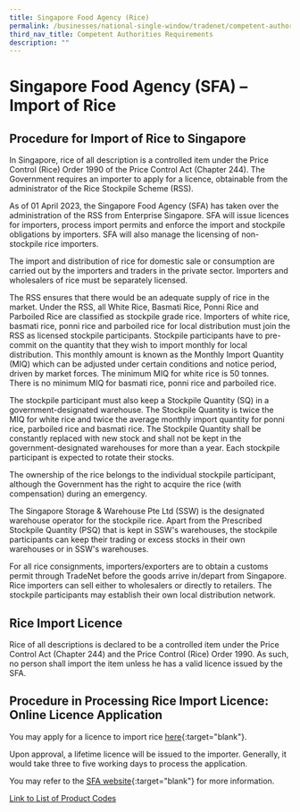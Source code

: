 ```yaml
---
title: Singapore Food Agency (Rice)
permalink: /businesses/national-single-window/tradenet/competent-authorities-requirements/sfa-rice/
third_nav_title: Competent Authorities Requirements
description: ""
---
```

# Singapore Food Agency (SFA) – Import of Rice

## Procedure for Import of Rice to Singapore

In Singapore, rice of all description is a controlled item under the Price Control (Rice) Order 1990 of the Price Control Act (Chapter 244). The Government requires an importer to apply for a licence, obtainable from the administrator of the Rice Stockpile Scheme (RSS).

As of 01 April 2023, the Singapore Food Agency (SFA) has taken over the administration of the RSS from Enterprise Singapore. SFA will issue licences for importers, process import permits and enforce the import and stockpile obligations by importers. SFA will also manage the licensing of non-stockpile rice importers.

The import and distribution of rice for domestic sale or consumption are carried out by the importers and traders in the private sector. Importers and wholesalers of rice must be separately licensed.

The RSS ensures that there would be an adequate supply of rice in the market. Under the RSS, all White Rice, Basmati Rice, Ponni Rice and Parboiled Rice are classified as stockpile grade rice. Importers of white rice, basmati rice, ponni rice and parboiled rice for local distribution must join the RSS as licensed stockpile participants. Stockpile participants have to pre-commit on the quantity that they wish to import monthly for local distribution. This monthly amount is known as the Monthly Import Quantity (MIQ) which can be adjusted under certain conditions and notice period, driven by market forces. The minimum MIQ for white rice is 50 tonnes. There is no minimum MIQ for basmati rice, ponni rice and parboiled rice.

The stockpile participant must also keep a Stockpile Quantity (SQ) in a government-designated warehouse. The Stockpile Quantity is twice the MIQ for white rice and twice the average monthly import quantity for ponni rice, parboiled rice and basmati rice. The Stockpile Quantity shall be constantly replaced with new stock and shall not be kept in the government-designated warehouses for more than a year. Each stockpile participant is expected to rotate their stocks.

The ownership of the rice belongs to the individual stockpile participant, although the Government has the right to acquire the rice (with compensation) during an emergency.

The Singapore Storage & Warehouse Pte Ltd (SSW) is the designated warehouse operator for the stockpile rice. Apart from the Prescribed Stockpile Quantity (PSQ) that is kept in SSW's warehouses, the stockpile participants can keep their trading or excess stocks in their own warehouses or in SSW's warehouses.

For all rice consignments, importers/exporters are to obtain a customs permit through TradeNet before the goods arrive in/depart from Singapore. Rice importers can sell either to wholesalers or directly to retailers. The stockpile participants may establish their own local distribution network.

## Rice Import Licence

Rice of all descriptions is declared to be a controlled item under the Price Control Act (Chapter 244) and the Price Control (Rice) Order 1990. As such, no person shall import the item unless he has a valid licence issued by the SFA.

## Procedure in Processing Rice Import Licence: Online Licence Application

You may apply for a licence to import rice [here](https://www.gobusiness.gov.sg/licences/){:target="blank"}.

Upon approval, a lifetime licence will be issued to the importer. Generally, it would take three to five working days to process the application.

You may refer to the [SFA website](https://www.sfa.gov.sg/e-services?type=rice-import&page=1){:target="blank"} for more information.

[Link to List of Product Codes](/files/about-us//HScodelist.pdf)